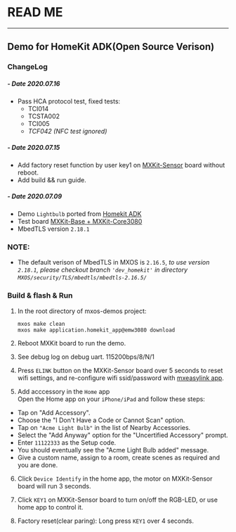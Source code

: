 # READ ME
-------------------------------------------------------------------------------

## Demo for HomeKit ADK(Open Source Verison)

### ChangeLog

##### - Date 2020.07.16

* Pass HCA protocol test, fixed tests:
  - TCI014
  - TCSTA002
  - TCI005
  - *TCF042 (NFC test ignored)*

##### - Date 2020.07.15

* Add factory reset function by user key1 on [MXKit-Sensor](https://www.mxchip.com/documents) board without reboot.
* Add build && run guide.

##### - Date 2020.07.09

* Demo `Lightbulb` ported from [Homekit ADK](https://github.com/apple/)
* Test board [MXKit-Base + MXKit-Core3080](https://www.mxchip.com/documents)
* MbedTLS version `2.18.1`

### NOTE:

* The default verison of MbedTLS in MXOS is  `2.16.5`, *to use version `2.18.1`, please checkout branch `'dev_homekit'` in directory `MXOS/security/TLS/mbedtls/mbedtls-2.16.5/`*


### Build & flash & Run

1. In the root directory of mxos-demos project:  
   ```text
   mxos make clean  
   mxos make application.homekit_app@emw3080 download
   ```

2. Reboot MXKit board to run the demo.

3. See debug log on debug uart.
   115200bps/8/N/1

4. Press `ELINK` button on the MXKit-Sensor board over 5 seconds to reset wifi settings, and re-configure wifi ssid/password with [mxeasylink app](https://www.mxchip.com/documents).

5. Add acccessory in the `Home` app  
    Open the Home app on your `iPhone/iPad` and follow these steps:
- Tap on "Add Accessory".
- Choose the "I Don't Have a Code or Cannot Scan" option.
- Tap on `"Acme Light Bulb"` in the list of Nearby Accessories.
- Select the "Add Anyway" option for the "Uncertified Accessory" prompt.
- Enter `11122333` as the Setup code.
- You should eventually see the "Acme Light Bulb added" message.
- Give a custom name, assign to a room, create scenes as required and you are done.

6. Click `Device Identify` in the home app, the motor on MXKit-Sensor board will run 3 seconds.

7. Click `KEY1` on MXKit-Sensor board to turn on/off the RGB-LED, or use home app to control it.

8. Factory reset(clear paring): Long press `KEY1` over 4 seconds.

